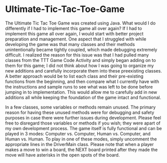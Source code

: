 # Ultimate-Tic-Tac-Toe-Game
The Ultimate Tic Tac Toe Game was created using Java.
What would I do differently if I had to implement this game all over again?
If I had to implement this game all over again, I would start with better project preparation
and management. One aspect that I struggled with while developing the game was that 
many classes and their methods unintentionally became tightly coupled, which made debugging 
extremely difficult. I realized the reason for this issue was that I had pulled many classes 
from the TTT Game Code Activity and simply began adding on to them for this game; I did not think 
about how I was going to organize my new additions and carefully incorporate them into these preexisting classes. 
A better approach would be to list each class and their pre-existing functions from the beginning, and 
then compare what I currently have with the instructions and sample runs to see what was left to be done
before jumping in to implementation. This would allow me to carefully add in new additions all while keeping
the foundation of the game intact and functional. 

In a few classes, some variables or methods remain unused. The primary reason for having these
unused methods were for debugging and safety purposes in case there were further issues during development.
Please feel free to disregard those variables or methods if you wish; they were apart of my own development
process. The game itself is fully functional and can be played in 3 modes: Computer vs. Computer, Human vs. Computer,
and Human vs. Human. To play in one of these modes, simply uncomment the appropriate lines in the DriverMain class. 
Please note that when a player makes a move to win a board, the NEXT board printed after they
made the move will have asterisks in the open spots of the board. 
